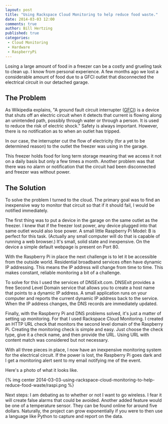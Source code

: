 ```yaml
---
layout: post
title: "Using Rackspace Cloud Monitoring to help reduce food waste."
date: 2014-03-03 12:00
comments: true
author: Bill Hertzing
published: true
categories:
 - Cloud Monitoring
 - Hardware
 - RaspberryPi
---
```


Losing a large amount of food in a freezer can be a costly and grueling task
to clean up. I know from personal experience. A few months ago we lost a
considerable amount of food due to a GFCI outlet that disconnected the
electrical circuit in our detached garage.

<!-- more -->

## The Problem

As Wikipedia explains, "A ground fault circuit interrupter
([GFCI](http://simple.wikipedia.org/wiki/GFCI)) is a device that shuts off an
electric circuit when it detects that current is flowing along an unintended
path, possibly through water or through a person. It is used to reduce the risk
of electric shock." Safety is always important. However, there is no
notification as to when an outlet has tripped.

In our case, the interrupter cut the flow of electricity (for a yet to be
determined reason) to the outlet the freezer was using in the garage.

This freezer holds food for long term storage meaning that we access it not
on a daily basis but only a few times a month. Another problem was that there
was no alarm or notification that the circuit had been disconnected and freezer
was without power.

## The Solution

To solve the problem I turned to the cloud. The primary goal was to find an
inexpensive way to monitor that circuit so that if it should fail, I would be
notified immediately.

The first thing was to put a device in the garage on the same outlet as the
freezer. I knew that if the freezer lost power, any device plugged into that
same outlet would also lose power. A small little Raspberry Pi Model: B is
perfect for this task. (Actually any small computer will do that is capable of
running a web browser.)  It's small, solid state and inexpensive. On the
device a simple default webpage is present on Port 80.

With the Raspberry Pi in place the next challenge is to let it be accessible
from the outside world. Residential broadband services often have dynamic IP
addressing. This means the IP address will change from time to time. This makes
constant, reliable monitoring a bit of a challenge.

To solve for this I used the services of DNSExit.com.  DNSExit provides a free
Second Level Domain service that allows you to create a host name that points
to a dynamic IP address. A small application runs on your computer and reports
the current dynamic IP address back to the service. When the IP address changes,
 the DNS records are immediately updated.

Finally, with the Raspberry Pi and DNS problems solved, it's just a matter of
setting up monitoring. For that I used Rackspace Cloud Monitoring. I created an
HTTP URL check that monitors the second level domain of the Raspberry Pi.
Creating the monitoring check is simple and easy. Just choose the check type,
give it a check name, and then provide the URL. Using URL with content match
was considered but not necessary.

With all three pieces in place, I now have an inexpensive monitoring system for
the electrical circuit. If the power is lost, the Raspberry Pi goes dark and I
get a monitoring alert sent to my email notifying me of the event.

Here's a photo of what it looks like.

{% img center 2014-03-03-using-rackspace-cloud-monitoring-to-help-reduce-food-waste/raspi.png %}

Next steps: I am debating as to whether or not I want to go wireless. I fear
it will create false alarms that could be avoided. Another added feature would
be one of a temperature sensor. They can be found online for around five
dollars. Naturally, the project can grow exponentially if you were to then use
a language like Python to capture and report on the data.
